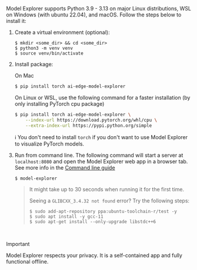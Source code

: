 Model Explorer supports Python 3.9 - 3.13 on major Linux distributions, WSL on Windows (with ubuntu 22.04), and macOS.
Follow the steps below to install it:

1.  Create a virtual environment (optional):

    ```
    $ mkdir <some_dir> && cd <some_dir>
    $ python3 -m venv venv
    $ source venv/bin/activate
    ```

1.  Install package:

    On Mac
    ```bash
    $ pip install torch ai-edge-model-explorer
    ```

    On Linux or WSL, use the following command for a faster installation (by only installing PyTorch cpu package)
    ```bash
    $ pip install torch ai-edge-model-explorer \
        --index-url https://download.pytorch.org/whl/cpu \
        --extra-index-url https://pypi.python.org/simple
    ```

    ℹ️ You don't need to install `torch` if you don't want to use Model Explorer to visualize PyTorch models.

1.  Run from command line. The following command will start a server at `localhost:8080` and
    open the Model Explorer web app in a browser tab. See more info in the [Command line guide](https://github.com/google-ai-edge/model-explorer/wiki/3.-Command-Line-Guide)
    ```bash
    $ model-explorer
    ```
    > It might take up to 30 seconds when running it for the first time.
    >
    > Seeing a `GLIBCXX_3.4.32 not found` error? Try the following steps:
    > ```
    > $ sudo add-apt-repository ppa:ubuntu-toolchain-r/test -y
    > $ sudo apt install -y gcc-11
    > $ sudo apt-get install --only-upgrade libstdc++6
    > ```


<br>

> [!IMPORTANT]
> Model Explorer respects your privacy. It is a self-contained app and fully functional offline.

